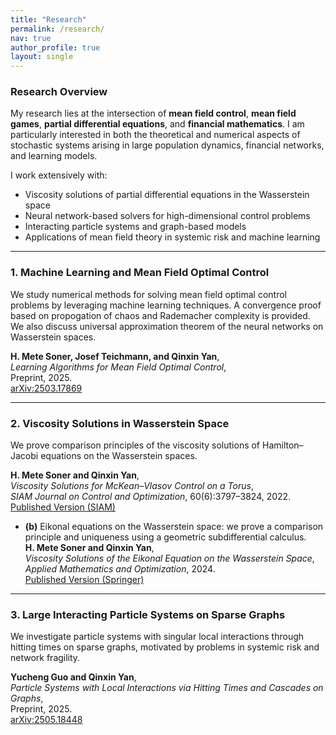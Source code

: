 ```yaml
---
title: "Research"
permalink: /research/
nav: true
author_profile: true
layout: single
---
```


### Research Overview

My research lies at the intersection of **mean field control**, **mean field games**, **partial differential equations**, and **financial mathematics**. I am particularly interested in both the theoretical and numerical aspects of stochastic systems arising in large population dynamics, financial networks, and learning models.

I work extensively with:
- Viscosity solutions of partial differential equations in the Wasserstein space
- Neural network-based solvers for high-dimensional control problems
- Interacting particle systems and graph-based models
- Applications of mean field theory in systemic risk and machine learning

---

### 1. Machine Learning and Mean Field Optimal Control

We study numerical methods for solving mean field optimal control problems by leveraging machine learning techniques. A convergence proof based on propogation of chaos and Rademacher complexity is provided. We also discuss universal approximation theorem of the neural networks on Wasserstein spaces.

**H. Mete Soner, Josef Teichmann, and Qinxin Yan**,  
*Learning Algorithms for Mean Field Optimal Control*,  
Preprint, 2025.  
[arXiv:2503.17869](https://arxiv.org/abs/2503.17869)

---

### 2. Viscosity Solutions in Wasserstein Space

We prove comparison principles of the viscosity solutions of Hamilton–Jacobi equations  on the Wasserstein spaces.


**H. Mete Soner and Qinxin Yan**,  
*Viscosity Solutions for McKean–Vlasov Control on a Torus*,  
_SIAM Journal on Control and Optimization_, 60(6):3797–3824, 2022.  
[Published Version (SIAM)](https://epubs.siam.org/doi/full/10.1137/22M1543732) 
- **(b)** Eikonal equations on the Wasserstein space: we prove a comparison principle and uniqueness using a geometric subdifferential calculus.  
**H. Mete Soner and Qinxin Yan**,  
*Viscosity Solutions of the Eikonal Equation on the Wasserstein Space*,  
_Applied Mathematics and Optimization_, 2024.  
[Published Version (Springer)](https://link.springer.com/article/10.1007/s00245-024-10145-2) 
---

### 3. Large Interacting Particle Systems on Sparse Graphs

We investigate particle systems with singular local interactions through hitting times on sparse graphs, motivated by problems in systemic risk and network fragility. 

**Yucheng Guo and Qinxin Yan**,  
*Particle Systems with Local Interactions via Hitting Times and Cascades on Graphs*,  
Preprint, 2025.  
[arXiv:2505.18448](https://arxiv.org/abs/2505.18448)
